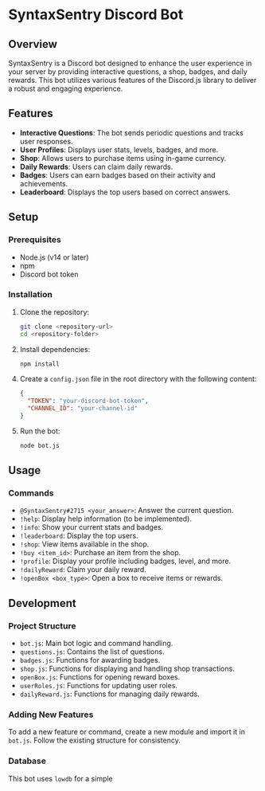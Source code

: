 # SyntaxSentry Discord Bot

## Overview
SyntaxSentry is a Discord bot designed to enhance the user experience in your server by providing interactive questions, a shop, badges, and daily rewards. This bot utilizes various features of the Discord.js library to deliver a robust and engaging experience.

## Features
- **Interactive Questions**: The bot sends periodic questions and tracks user responses.
- **User Profiles**: Displays user stats, levels, badges, and more.
- **Shop**: Allows users to purchase items using in-game currency.
- **Daily Rewards**: Users can claim daily rewards.
- **Badges**: Users can earn badges based on their activity and achievements.
- **Leaderboard**: Displays the top users based on correct answers.

## Setup

### Prerequisites
- Node.js (v14 or later)
- npm
- Discord bot token

### Installation
1. Clone the repository:
    ```bash
    git clone <repository-url>
    cd <repository-folder>
    ```

2. Install dependencies:
    ```bash
    npm install
    ```

<!-- 3. Create a `.env` file in the root directory and add your bot token:
    ```
    TOKEN=your-discord-bot-token
    ``` -->

4. Create a `config.json` file in the root directory with the following content:
    ```json
    {
      "TOKEN": "your-discord-bot-token",
      "CHANNEL_ID": "your-channel-id"
    }
    ```

5. Run the bot:
    ```bash
    node bot.js
    ```

## Usage

### Commands
- `@SyntaxSentry#2715 <your_answer>`: Answer the current question.
- `!help`: Display help information (to be implemented).
- `!info`: Show your current stats and badges.
- `!leaderboard`: Display the top users.
- `!shop`: View items available in the shop.
- `!buy <item_id>`: Purchase an item from the shop.
- `!profile`: Display your profile including badges, level, and more.
- `!dailyReward`: Claim your daily reward.
- `!openBox <box_type>`: Open a box to receive items or rewards.

## Development

### Project Structure
- `bot.js`: Main bot logic and command handling.
- `questions.js`: Contains the list of questions.
- `badges.js`: Functions for awarding badges.
- `shop.js`: Functions for displaying and handling shop transactions.
- `openBox.js`: Functions for opening reward boxes.
- `userRoles.js`: Functions for updating user roles.
- `dailyReward.js`: Functions for managing daily rewards.

### Adding New Features
To add a new feature or command, create a new module and import it in `bot.js`. Follow the existing structure for consistency.

### Database
This bot uses `lowdb` for a simple